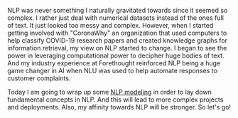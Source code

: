 NLP was never something I naturally gravitated towards since it seemed so complex. I rather just deal with numerical datasets instead of the ones full of text. It just looked too messy and complex. However, when I started getting involved with "CoronaWhy" an organization that used computers to help classify COVID-19 research papers and created knowledge graphs for information retrieval, my view on NLP started to change. I began to see the power in leveraging computational power to decipher huge bodies of text. And my industry experience at Forethought reinforced NLP being a huge game changer in AI when NLU was used to help automate responses to customer complaints.

Today I am going to wrap up some [NLP modeling](https://www.kaggle.com/mindyng/burnout-modeling) in order to lay down fundamental concepts in NLP. And this will lead to more complex projects and deployments. Also, my affinity towards NLP will be stronger. So let's go!
